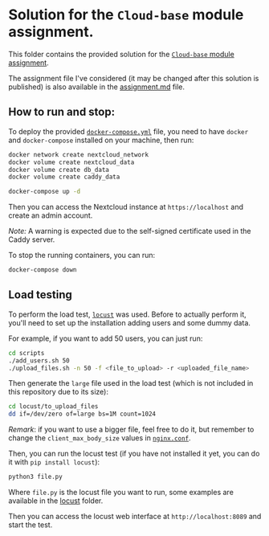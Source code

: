 # Solution for the `Cloud-base` module assignment.

This folder contains the provided solution for the [`Cloud-base` module assignment](https://github.com/Foundations-of-HPC/Cloud-Basic-2023/blob/main/Assignments/Exercise.md). 

The assignment file I've considered (it may be changed after this solution is published) is also available in the [assignment.md](./assignment.md) file. 

## How to run and stop: 

To deploy the provided [`docker-compose.yml`](./docker-compose.yml) file, you need to have `docker` and `docker-compose` installed on your machine, then run:

```bash 
docker network create nextcloud_network
docker volume create nextcloud_data
docker volume create db_data
docker volume create caddy_data

docker-compose up -d
```

Then you can access the Nextcloud instance at `https://localhost` and create an admin account.

*Note:*  A warning is expected due to the self-signed certificate used in the Caddy server.

To stop the running containers, you can run:

```bash
docker-compose down
```

## Load testing

To perform the load test, [`locust`](https://locust.io/) was used. Before to actually perform it, you'll need to set up the installation adding users and some dummy data. 

For example, if you want to add 50 users, you can just run:

```bash
cd scripts
./add_users.sh 50
./upload_files.sh -n 50 -f <file_to_upload> -r <uploaded_file_name>
```

Then generate the `large` file used in the load test (which is not included in this repository due to its size):

```bash
cd locust/to_upload_files
dd if=/dev/zero of=large bs=1M count=1024
```

*Remark*: if you want to use a bigger file, feel free to do it, but remember to change the `client_max_body_size` values in [`nginx.conf`](./other-confs/nginx.conf).

Then, you can run the locust test (if you have not installed it yet, you can do it with `pip install locust`):

```bash
python3 file.py
```

Where `file.py` is the locust file you want to run, some examples are available in the [locust](./locust) folder.

Then you can access the locust web interface at `http://localhost:8089` and start the test.